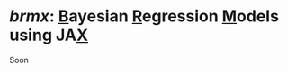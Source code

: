 # ***brmx***: <ins>B</ins>ayesian <ins>R</ins>egression <ins>M</ins>odels using JA<ins>X</ins>

Soon
